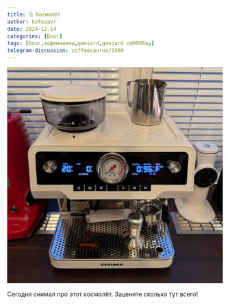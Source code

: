 ```yaml
---
title: 🗒 Космолёт
author: kofezavr
date: 2024-12-14
categories: [Блог]
tags: [блог,кофемашины,geniard,geniard cm9908ay]
telegram-discussion: coffeesaurus/1309
--- 
```

![Космолёт](/assets/img/posts/24/12/cosmo.jpg)

Сегодня снимал про этот космолёт. Зацените сколько тут всего!